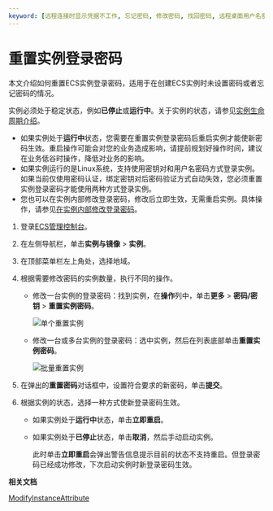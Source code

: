 ```yaml
---
keyword: [远程连接时显示凭据不工作, 忘记密码, 修改密码, 找回密码, 远程桌面用户名密码]
---
```


# 重置实例登录密码

本文介绍如何重置ECS实例登录密码，适用于在创建ECS实例时未设置密码或者忘记密码的情况。

实例必须处于稳定状态，例如**已停止**或**运行中**。关于实例的状态，请参见[实例生命周期介绍](/intl.zh-CN/实例/实例生命周期介绍.md)。

-   如果实例处于**运行中**状态，您需要在重置实例登录密码后重启实例才能使新密码生效。重启操作可能会对您的业务造成影响，请提前规划好操作时间，建议在业务低谷时操作，降低对业务的影响。
-   如果实例运行的是Linux系统，支持使用密钥对和用户名密码方式登录实例。如果当前仅使用密码认证，绑定密钥对后密码验证方式自动失效，您必须重置实例登录密码才能使用两种方式登录实例。
-   您也可以在实例内部修改登录密码，修改后立即生效，无需重启实例。具体操作，请参见[在实例内部修改登录密码](/intl.zh-CN/实例/管理实例/在实例内部修改登录密码.md)。

1.  登录[ECS管理控制台](https://ecs.console.aliyun.com)。

2.  在左侧导航栏，单击**实例与镜像** \> **实例**。

3.  在顶部菜单栏左上角处，选择地域。

4.  根据需要修改密码的实例数量，执行不同的操作。

    -   修改一台实例的登录密码：找到实例，在**操作**列中，单击**更多** \> **密码/密钥** \> **重置实例密码**。

        ![单个重置实例](https://static-aliyun-doc.oss-accelerate.aliyuncs.com/assets/img/zh-CN/2181140061/p32543.png)

    -   修改一台或多台实例的登录密码：选中实例，然后在列表底部单击**重置实例密码**。

        ![批量重置实例](https://static-aliyun-doc.oss-accelerate.aliyuncs.com/assets/img/zh-CN/2114359951/p5442.png)

5.  在弹出的**重置密码**对话框中，设置符合要求的新密码，单击**提交**。

6.  根据实例的状态，选择一种方式使新登录密码生效。

    -   如果实例处于**运行中**状态，单击**立即重启**。
    -   如果实例处于**已停止**状态，单击**取消**，然后手动启动实例。

        此时单击**立即重启**会弹出警告信息提示目前的状态不支持重启。但登录密码已经成功修改，下次启动实例时新登录密码生效。


**相关文档**  


[ModifyInstanceAttribute](/intl.zh-CN/API参考/实例/ModifyInstanceAttribute.md)

